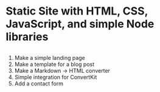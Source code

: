 # Static Site with HTML, CSS, JavaScript, and simple Node libraries

##

1. Make a simple landing page
2. Make a template for a blog post
3. Make a Markdown -> HTML converter
4. Simple integration for ConvertKit
4. Add a contact form

